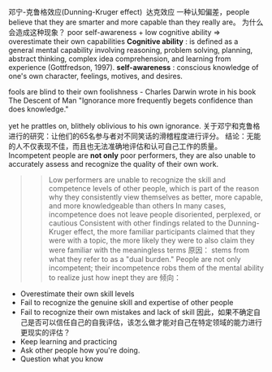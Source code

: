 邓宁-克鲁格效应(Dunning-Kruger effect)
![]()
达克效应
一种认知偏差，people believe that they are smarter and more capable than they really are。
为什么会造成这种现象？
poor self-awareness + low cognitive ability =\> overestimate their own capabilities
**Cognitive ability** :   is defined as a general mental capability involving reasoning, problem solving, planning, abstract thinking, complex idea comprehension, and learning from experience (Gottfredson, 1997).
**self-awareness**  : conscious knowledge of one's own character, feelings, motives, and desires.

fools are blind to their own foolishness - Charles Darwin wrote in his book The Descent of Man
"Ignorance more frequently begets confidence than does knowledge."

yet he prattles on, blithely oblivious to his own ignorance.
关于邓宁和克鲁格进行的研究：让他们的65名参与者对不同笑话的滑稽程度进行评分。
结论：无能的人不仅表现不佳，而且也无法准确地评估和认可自己工作的质量。
Incompetent people are **not only** poor performers, they are also unable to accurately assess and recognize the quality of their own work. 
> > Low performers are unable to recognize the skill and competence levels of other people, which is part of the reason why they consistently view themselves as better, more capable, and more knowledgeable than others
> > In many cases, incompetence does not leave people disoriented, perplexed, or cautious
Consistent with other findings related to the Dunning-Kruger effect, the more familiar participants claimed that they were with a topic, the more likely they were to also claim they were familiar with the meaningless terms
原因：
stems from what they refer to as a "dual burden."
People are not only incompetent; their incompetence robs them of the mental ability to realize just how inept they are
倾向：
- Overestimate their own skill levels
- Fail to recognize the genuine skill and expertise of other people
- Fail to recognize their own mistakes and lack of skill
因此，如果不确定自己是否可以信任自己的自我评估，该怎么做才能对自己在特定领域的能力进行更现实的评估？
- Keep learning and practicing
- Ask other people how you're doing.
- Question what you know


